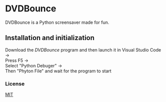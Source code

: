 # DVDBounce
DVDBounce is a Python screensaver made for fun.

## Installation and initialization

Download the *DVDBounce* program and then launch it in Visual Studio Code ->\
Press F5 ->\
Select "Python Debuger" ->\
Then "Phyton File" and wait for the program to start

### License

[MIT](https://raw.githubusercontent.com/Kewals2PL/DVDBounce/refs/heads/main/LICENSE)
